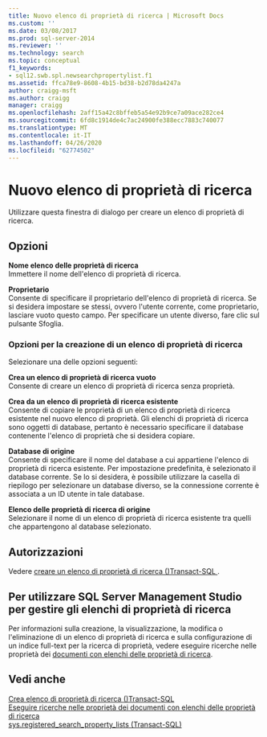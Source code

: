 ```yaml
---
title: Nuovo elenco di proprietà di ricerca | Microsoft Docs
ms.custom: ''
ms.date: 03/08/2017
ms.prod: sql-server-2014
ms.reviewer: ''
ms.technology: search
ms.topic: conceptual
f1_keywords:
- sql12.swb.spl.newsearchpropertylist.f1
ms.assetid: ffca78e9-8608-4b15-bd38-b2d78da4247a
author: craigg-msft
ms.author: craigg
manager: craigg
ms.openlocfilehash: 2aff15a42c8bffeb5a54e92b9ce7a09ace282ce4
ms.sourcegitcommit: 6fd8c1914de4c7ac24900fe388ecc7883c740077
ms.translationtype: MT
ms.contentlocale: it-IT
ms.lasthandoff: 04/26/2020
ms.locfileid: "62774502"
---
```

# <a name="new-search-property-list"></a>Nuovo elenco di proprietà di ricerca
  Utilizzare questa finestra di dialogo per creare un elenco di proprietà di ricerca.  
  
## <a name="options"></a>Opzioni  
 **Nome elenco delle proprietà di ricerca**  
 Immettere il nome dell'elenco di proprietà di ricerca.  
  
 **Proprietario**  
 Consente di specificare il proprietario dell'elenco di proprietà di ricerca. Se si desidera impostare se stessi, ovvero l'utente corrente, come proprietario, lasciare vuoto questo campo. Per specificare un utente diverso, fare clic sul pulsante Sfoglia.  
  
### <a name="create-search-property-list-options"></a>Opzioni per la creazione di un elenco di proprietà di ricerca  
 Selezionare una delle opzioni seguenti:  
  
 **Crea un elenco di proprietà di ricerca vuoto**  
 Consente di creare un elenco di proprietà di ricerca senza proprietà.  
  
 **Crea da un elenco di proprietà di ricerca esistente**  
 Consente di copiare le proprietà di un elenco di proprietà di ricerca esistente nel nuovo elenco di proprietà. Gli elenchi di proprietà di ricerca sono oggetti di database, pertanto è necessario specificare il database contenente l'elenco di proprietà che si desidera copiare.  
  
 **Database di origine**  
 Consente di specificare il nome del database a cui appartiene l'elenco di proprietà di ricerca esistente. Per impostazione predefinita, è selezionato il database corrente. Se lo si desidera, è possibile utilizzare la casella di riepilogo per selezionare un database diverso, se la connessione corrente è associata a un ID utente in tale database.  
  
 **Elenco delle proprietà di ricerca di origine**  
 Selezionare il nome di un elenco di proprietà di ricerca esistente tra quelli che appartengono al database selezionato.  
  
## <a name="permissions"></a>Autorizzazioni  
 Vedere [creare un elenco di proprietà di ricerca &#40;&#41;Transact-SQL ](/sql/t-sql/statements/create-search-property-list-transact-sql).  
  
## <a name="to-use-sql-server-management-studio-to-manage-search-property-lists"></a>Per utilizzare SQL Server Management Studio per gestire gli elenchi di proprietà di ricerca  
 Per informazioni sulla creazione, la visualizzazione, la modifica o l'eliminazione di un elenco di proprietà di ricerca e sulla configurazione di un indice full-text per la ricerca di proprietà, vedere eseguire ricerche nelle proprietà dei [documenti con elenchi delle proprietà di ricerca](../relational-databases/search/search-document-properties-with-search-property-lists.md).  
  
## <a name="see-also"></a>Vedi anche  
 [Crea elenco di proprietà di ricerca &#40;&#41;Transact-SQL](/sql/t-sql/statements/create-search-property-list-transact-sql)   
 [Eseguire ricerche nelle proprietà dei documenti con elenchi delle proprietà di ricerca](../relational-databases/search/search-document-properties-with-search-property-lists.md)   
 [sys.registered_search_property_lists &#40;Transact-SQL&#41;](/sql/relational-databases/system-catalog-views/sys-registered-search-property-lists-transact-sql)  
  
  
